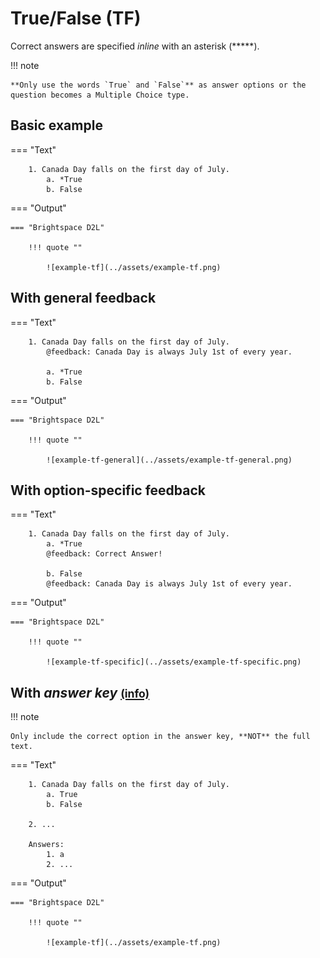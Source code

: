 # True/False (TF)

Correct answers are specified *inline* with an asterisk (*****).

!!! note

    **Only use the words `True` and `False`** as answer options or the question becomes a Multiple Choice type.

## Basic example

=== "Text"

        1. Canada Day falls on the first day of July.
            a. *True
            b. False

=== "Output"

    === "Brightspace D2L"

        !!! quote ""
        
            ![example-tf](../assets/example-tf.png)
<!-- 
    === "Canvas"

        !!! quote ""

            Coming Soon.

    === "Moodle"

        !!! quote ""

            Coming Soon. -->

## With general feedback

=== "Text"

        1. Canada Day falls on the first day of July.
            @feedback: Canada Day is always July 1st of every year.
            
            a. *True
            b. False

=== "Output"

    === "Brightspace D2L"

        !!! quote ""
        
            ![example-tf-general](../assets/example-tf-general.png)
<!-- 
    === "Canvas"

        !!! quote ""

            Coming Soon.

    === "Moodle"

        !!! quote ""

            Coming Soon. -->

## With option-specific feedback

=== "Text"

        1. Canada Day falls on the first day of July.
            a. *True
            @feedback: Correct Answer!

            b. False
            @feedback: Canada Day is always July 1st of every year.

=== "Output"

    === "Brightspace D2L"

        !!! quote ""
        
            ![example-tf-specific](../assets/example-tf-specific.png)
<!-- 
    === "Canvas"

        !!! quote ""

            Coming Soon.

    === "Moodle"

        !!! quote ""

            Coming Soon. -->

<!-- markdownlint-disable MD033 -->
## With *answer key* [<small markdown>(info)</small>](../additional-info/end-answer-key.md)

!!! note

    Only include the correct option in the answer key, **NOT** the full text.

=== "Text"

        1. Canada Day falls on the first day of July.
            a. True
            b. False

        2. ...

        Answers:
            1. a
            2. ...

=== "Output"

    === "Brightspace D2L"

        !!! quote ""
        
            ![example-tf](../assets/example-tf.png)
<!-- 
    === "Canvas"

        !!! quote ""

            Coming Soon.

    === "Moodle"

        !!! quote ""

            Coming Soon. -->
